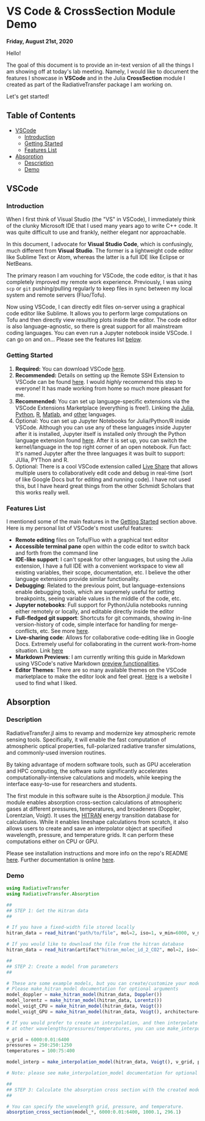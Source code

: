<!-- omit in toc -->
# VS Code & CrossSection Module Demo
**Friday, August 21st, 2020**

Hello! 

The goal of this document is to provide an in-text version of all the things I am showing off at today's lab meeting. Namely, I would like to document the features I showcase in **VSCode** and in the Julia **CrossSection** module I created as part of the RadiativeTransfer package I am working on. 

Let's get started! 

<!-- omit in toc -->
## Table of Contents

- [VSCode](#vscode)
  - [Introduction](#introduction)
  - [Getting Started](#getting-started)
  - [Features List](#features-list)
- [Absorption](#absorption)
  - [Description](#description)
  - [Demo](#demo)

## VSCode 

### Introduction

When I first think of Visual Studio (the "VS" in VSCode), I immediately think of the clunky Microsoft IDE that I used many years ago to write C++ code. It was quite difficult to use and frankly, neither elegant nor approachable. 

In this document, I advocate for **Visual Studio Code**, which is confusingly, much different from **Visual Studio**. The former is a lightweight code editor like Sublime Text or Atom, whereas the latter is a full IDE like Eclipse or NetBeans. 

The primary reason I am vouching for VSCode, the code editor, is that it has completely improved my remote work experience. Previously, I was using `scp` or `git` pushing/pulling regularly to keep files in sync between my local system and remote servers (Fluo/Tofu). 

Now using VSCode, I can directly edit files on-server using a graphical code editor like Sublime. It allows you to perform large computations on Tofu and then directly view resulting plots inside the editor. The code editor is also language-agnostic, so there is great support for all mainstream coding languages. You can even run a Jupyter notebook inside VSCode. I can go on and on... Please see the features list [below](#features-list). 

### Getting Started

1. **Required:** You can download VSCode [here](https://code.visualstudio.com).
2. **Recommended:** Details on setting up the Remote SSH Extension to VSCode can be found [here](https://code.visualstudio.com/docs/remote/ssh). I would *highly* recommend this step to everyone! It has made working from home so much more pleasant for me. 
3. **Recommended:** You can set up language-specific extensions via the VSCode Extensions Marketplace (everything is free!). Linking the [Julia](https://marketplace.visualstudio.com/items?itemName=julialang.language-julia), [Python](https://marketplace.visualstudio.com/items?itemName=ms-python.python), [R](https://marketplace.visualstudio.com/items?itemName=Ikuyadeu.r), [Matlab](https://marketplace.visualstudio.com/items?itemName=Gimly81.matlab), and [other](https://marketplace.visualstudio.com/search?target=VSCode&category=Programming%20Languages&sortBy=Installs) languages.  
4. Optional: You can set up Jupyter Notebooks for Julia/Python/R inside VSCode. Although you can use any of these languages inside Jupyter after it is installed, Jupyter itself is installed only through the Python language extension found [here](https://marketplace.visualstudio.com/items?itemName=ms-python.python). After it is set up, you can switch the kernel/language in the top right corner of an open notebook. Fun fact: It's named Jupyter after the three languages it was built to support: JUlia, PYThon and R. 
5. Optional: There is a cool VSCode extension called [Live Share](https://marketplace.visualstudio.com/items?itemName=MS-vsliveshare.vsliveshare-pack) that allows multiple users to collaboratively edit code and debug in real-time (sort of like Google Docs but for editing and running code). I have not used this, but I have heard great things from the other Schmidt Scholars that this works really well. 

### Features List

I mentioned some of the main features in the [Getting Started](#Getting-Started) section above. Here is my personal list of VSCode's most useful features: 
- **Remote editing** files on Tofu/Fluo with a graphical text editor
- **Accessible terminal pane** open within the code editor to switch back and forth from the command line
- **IDE-like support**: I can't speak for other languages, but using the Julia extension, I have a full IDE with a convenient workspace to view all existing variables, their scope, documentation, etc. I believe the other language extensions provide similar functionality. 
- **Debugging**: Related to the previous point, but language-extensions enable debugging tools, which are supremely useful for setting breakpoints, seeing variable values in the middle of the code, etc. 
- **Jupyter notebooks**: Full support for Python/Julia notebooks running either remotely or locally, and editable directly inside the editor
- **Full-fledged git support**: Shortcuts for git commands, showing in-line version-history of code, simple interface for handling for merge-conflicts, etc. See more [here](https://code.visualstudio.com/docs/editor/versioncontrol). 
- **Live-sharing code**: Allows for collaborative code-editing like in Google Docs. Extremely useful for collaborating in the current work-from-home situation. Link [here](https://marketplace.visualstudio.com/items?itemName=MS-vsliveshare.vsliveshare-pack)
- **Markdown Previews**: I am currently writing this guide in Markdown using VSCode's native Markdown [preview functionalities](https://code.visualstudio.com/docs/languages/markdown). 
- **Editor Themes**: There are so many available themes on the VSCode marketplace to make the editor look and feel great. [Here](https://vscodethemes.com) is a website I used to find what I liked. 

## Absorption

### Description 

RadiativeTransfer.jl aims to revamp and modernize key atmospheric remote sensing tools. Specifically, it will enable the fast computation of atmospheric optical properties, full-polarized radiative transfer simulations, and commonly-used inversion routines.

By taking advantage of modern software tools, such as GPU acceleration and HPC computing, the software suite significantly accelerates computationally-intensive calculations and models, while keeping the interface easy-to-use for researchers and students.

The first module in this software suite is the Absorption.jl module. This module enables absorption cross-section calculations of atmospheric gases at different pressures, temperatures, and broadeners (Doppler, Lorentzian, Voigt). It uses the [HITRAN](https://hitran.org) energy transition database for calculations. While it enables lineshape calculations from scratch, it also allows users to create and save an interpolator object at specified wavelength, pressure, and temperature grids. It can perform these computations either on CPU or GPU. 

Please see installation instructions and more info on the repo's README [here](https://github.com/RupeshJey/RadiativeTransfer.jl). Further documentation is online [here](http://tofu.gps.caltech.edu:5055). 

### Demo

```julia
using RadiativeTransfer
using RadiativeTransfer.Absorption

## 
## STEP 1: Get the Hitran data
## 

# If you have a fixed-width file stored locally
hitran_data = read_hitran("path/to/file", mol=2, iso=1, ν_min=6000, ν_max=6400)

# If you would like to download the file from the hitran database
hitran_data = read_hitran(artifact"hitran_molec_id_2_CO2", mol=2, iso=1, ν_min=6000, ν_max=6400)

## 
## STEP 2: Create a model from parameters
## 

# These are some example models, but you can create/customize your model however you'd like. 
# Please make_hitran_model documentation for optional arguments
model_doppler = make_hitran_model(hitran_data, Doppler())
model_lorentz = make_hitran_model(hitran_data, Lorentz())
model_voigt_CPU = make_hitran_model(hitran_data, Voigt())
model_voigt_GPU = make_hitran_model(hitran_data, Voigt(), architecture=Architectures.GPU())

# If you would prefer to create an interpolation, and then interpolate the cross-section 
# at other wavelengths/pressures/temperatures, you can use make_interpolation_model as such:

ν_grid = 6000:0.01:6400
pressures = 250:250:1250
temperatures = 100:75:400

model_interp = make_interpolation_model(hitran_data, Voigt(), ν_grid, pressures, temperatures)

# Note: please see make_interpolation_model documentation for optional parameters

## 
## STEP 3: Calculate the absorption cross section with the created model
## 

# You can specify the wavelength grid, pressure, and temperature. 
absorption_cross_section(model_*, 6000:0.01:6400, 1000.1, 296.1)
```
